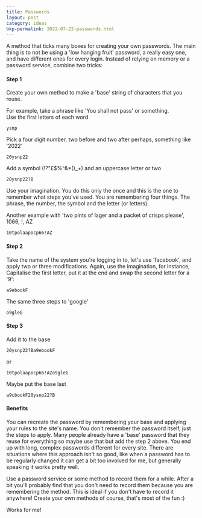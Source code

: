 ```yaml
---
title: Passwords
layout: post
category: ideas
bkp-permalink: 2022-07-22-passwords.html
---
```


A method that ticks many boxes for creating your own passwords. The main thing is to not be using a 'low hanging fruit' password, a really easy one, and have different ones for every login. Instead of relying on memory or a password service, combine two tricks:


#### Step 1
Create your own method to make a 'base' string of characters that you reuse.  

For example, take a phrase like 'You shall not pass' or something.  
Use the first letters of each word  

`ysnp`
    
Pick a four digit number, two before and two after perhaps, something like '2022'  

`20ysnp22`
    
Add a symbol (!?"£$%^&*()_+) and an uppercase letter or two  

`20ysnp22?B`

Use your imagination. You do this only the once and this is the one to remember what steps you've used. You are remembering four things. The phrase, the number, the symbol and the letter (or letters).

Another example with 'two pints of lager and a packet of crisps please', 1066, !, AZ

`10tpolaapocp66!AZ`


#### Step 2
Take the name of the system you're logging in to, let's use 'facebook', and apply two or three modifications. Again, use the imagination, for instance, Capitalise the first letter, put it at the end and swap the second letter for a '9':

`a9ebookF`

The same three steps to 'google'  

`o9gleG`


#### Step 3
Add it to the base

`20ysnp22?Ba9ebookF`
    
or  

`10tpolaapocp66!AZo9gleG`

Maybe put the base last

`a9cbookF20ysnp22?B`
    
    
#### Benefits
You can recreate the password by remembering your base and applying your rules to the site's name. You don't remember the password itself, just the steps to apply. Many people already have a 'base' password that they reuse for everything so maybe use that but add the step 2 above. You end up with long, complex passwords different for every site. There are situations where this approach isn't so good, like when a password has to be regularly changed it can get a bit too involved for me, but generally speaking it works pretty well.

Use a password service or some method to record them for a while. After a bit you'll probably find that you don't need to record them because you are remembering the method. This is ideal if you don't have to record it anywhere! Create your own methods of course, that's most of the fun :)
 
 Works for me! 
